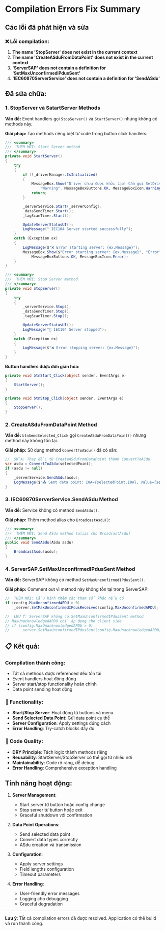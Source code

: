 # Compilation Errors Fix Summary

## Các lỗi đã phát hiện và sửa

### ❌ **Lỗi compilation:**

1. **The name 'StopServer' does not exist in the current context**
2. **The name 'CreateASduFromDataPoint' does not exist in the current context**
3. **'ServerSAP' does not contain a definition for 'SetMaxUnconfirmedIPdusSent'**
4. **'IEC60870ServerService' does not contain a definition for 'SendASdu'**

##  **Đã sửa chữa:**

### 1. **StopServer và SatartServer Methods**

**Vấn đề:** Event handlers gọi `StopServer()` và `StartServer()` nhưng không có methods này.

**Giải pháp:** Tạo methods riêng biệt từ code trong button click handlers:

```csharp
/// <summary>
///  THÊM MỚI: Start Server method
/// </summary>
private void StartServer()
{
    try
    {
        if (!_driverManager.IsInitialized)
        {
            MessageBox.Show("Driver chưa được khởi tạo! Cần gọi SetDriver() trước.",
                "Warning", MessageBoxButtons.OK, MessageBoxIcon.Warning);
            return;
        }

        _serverService.Start(_serverConfig);
        _dataSendTimer.Start();
        _tagScanTimer.Start();

        UpdateServerStatusUI();
        LogMessage(" IEC104 Server started successfully");
    }
    catch (Exception ex)
    {
        LogMessage($"❌ Error starting server: {ex.Message}");
        MessageBox.Show($"Error starting server: {ex.Message}", "Error",
            MessageBoxButtons.OK, MessageBoxIcon.Error);
    }
}

/// <summary>
///  THÊM MỚI: Stop Server method
/// </summary>
private void StopServer()
{
    try
    {
        _serverService.Stop();
        _dataSendTimer.Stop();
        _tagScanTimer.Stop();

        UpdateServerStatusUI();
        LogMessage("🛑 IEC104 Server stopped");
    }
    catch (Exception ex)
    {
        LogMessage($"❌ Error stopping server: {ex.Message}");
    }
}
```

**Button handlers được đơn giản hóa:**
```csharp
private void btnStart_Click(object sender, EventArgs e)
{
    StartServer();
}

private void btnStop_Click(object sender, EventArgs e)
{
    StopServer();
}
```

### 2. **CreateASduFromDataPoint Method**

**Vấn đề:** `btnSendSelected_Click` gọi `CreateASduFromDataPoint()` nhưng method này không tồn tại.

**Giải pháp:** Sử dụng method `ConvertToASdu()` đã có sẵn:

```csharp
//  SỬA: Thay đổi từ CreateASduFromDataPoint thành ConvertToASdu
var asdu = ConvertToASdu(selectedPoint);
if (asdu != null)
{
    _serverService.SendASdu(asdu);
    LogMessage($"📤 Sent data point: IOA={selectedPoint.IOA}, Value={selectedPoint.Value}");
}
```

### 3. **IEC60870ServerService.SendASdu Method**

**Vấn đề:** Service không có method `SendASdu()`.

**Giải pháp:** Thêm method alias cho `BroadcastAsdu()`:

```csharp
/// <summary>
///  THÊM MỚI: Send ASdu method (alias cho BroadcastAsdu)
/// </summary>
public void SendASdu(ASdu asdu)
{
    BroadcastAsdu(asdu);
}
```

### 4. **ServerSAP.SetMaxUnconfirmedIPdusSent Method**

**Vấn đề:** ServerSAP không có method `SetMaxUnconfirmedIPdusSent()`.

**Giải pháp:** Comment out vì method này không tồn tại trong ServerSAP:

```csharp
//  THÊM MỚI: Cấu hình thêm các tham số khác nếu có
if (config.MaxUnconfirmedAPDU > 0)
    _server.SetMaxUnconfirmedIPdusReceived(config.MaxUnconfirmedAPDU);

//  LƯU Ý: ServerSAP không có SetMaxUnconfirmedIPdusSent method
// MaxUnacknowledgedAPDU chỉ áp dụng cho client side
// if (config.MaxUnacknowledgedAPDU > 0)
//     _server.SetMaxUnconfirmedIPdusSent(config.MaxUnacknowledgedAPDU);
```

## 📋 **Kết quả:**

###  **Compilation thành công:**
- Tất cả methods được referenced đều tồn tại
- Event handlers hoạt động đúng
- Server start/stop functionality hoàn chỉnh
- Data point sending hoạt động

### 🎯 **Functionality:**
- **Start/Stop Server**: Hoạt động từ buttons và menu
- **Send Selected Data Point**: Gửi data point cụ thể
- **Server Configuration**: Apply settings đúng cách
- **Error Handling**: Try-catch blocks đầy đủ

### 🔧 **Code Quality:**
- **DRY Principle**: Tách logic thành methods riêng
- **Reusability**: StartServer/StopServer có thể gọi từ nhiều nơi
- **Maintainability**: Code rõ ràng, dễ debug
- **Error Handling**: Comprehensive exception handling

##  **Tính năng hoạt động:**

1. **Server Management**:
   - Start server từ button hoặc config change
   - Stop server từ button hoặc exit
   - Graceful shutdown với confirmation

2. **Data Point Operations**:
   - Send selected data point
   - Convert data types correctly
   - ASdu creation và transmission

3. **Configuration**:
   - Apply server settings
   - Field lengths configuration
   - Timeout parameters

4. **Error Handling**:
   - User-friendly error messages
   - Logging cho debugging
   - Graceful degradation

---

**Lưu ý**: Tất cả compilation errors đã được resolved. Application có thể build và run thành công.
